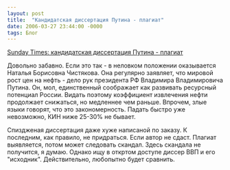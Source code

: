 ```yaml
---
layout: post
title:  "Кандидатская диссертация Путина - плагиат"
date: 2006-03-27 23:44:00 -0000
tags: Блог
---
```


<a href="http://www.newsru.com/russia/26mar2006/diss.html">Sunday Times: кандидатская диссертация Путина - плагиат</a>

Довольно забавно. Если это так - в неловком положении оказывается Наталья Борисовна Чистякова. Она регулярно заявляет, что мировой рост цен на нефть - дело рук президента РФ Владимира Владимировича Путина. Он, мол, единственный соображает как развивать ресурсный потенциал России. Видать поэтому коэффициент извлечения нефти продолжает снижаться, но медленнее чем раньше. Впрочем, злые языки говорят, что это закономерность. Падать быстро уже невозможно, КИН ниже 25-30% не бывает.

Спиздженая диссертация даже хуже написаной по заказу. К последним, как правило, не придраться. Если автор не сдаст. Плагиат выявляется, потом может следовать скандал. Здесь скандала не получится, я думаю. Однако ищу в откртом доступе диссер ВВП и его "исходник". Действительно, любопытно будет сравнить.